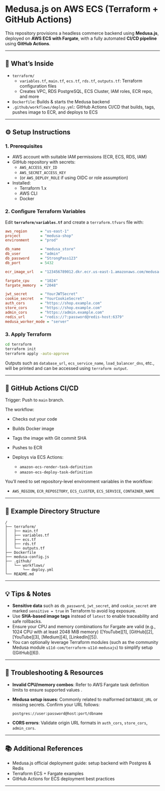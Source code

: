 # Medusa.js on AWS ECS (Terraform + GitHub Actions)

This repository provisions a headless commerce backend using **Medusa.js**, deployed on **AWS ECS with Fargate**, with a fully automated **CI/CD pipeline** using **GitHub Actions**.

---

## 🧾 What’s Inside

- `terraform/`
  - `variables.tf`, `main.tf`, `ecs.tf`, `rds.tf`, `outputs.tf`: Terraform configuration files
  - Creates VPC, RDS PostgreSQL, ECS Cluster, IAM roles, ECR repo, and more
- `Dockerfile`: Builds & starts the Medusa backend
- `.github/workflows/deploy.yml`: GitHub Actions CI/CD that builds, tags, pushes image to ECR, and deploys to ECS

---

## ⚙️ Setup Instructions

### 1. Prerequisites
- AWS account with suitable IAM permissions (ECR, ECS, RDS, IAM)
- GitHub repository with secrets:
  - `AWS_ACCESS_KEY_ID`
  - `AWS_SECRET_ACCESS_KEY`
  - (or `AWS_DEPLOY_ROLE` if using OIDC or role assumption)
- Installed:
  - Terraform 1.x
  - AWS CLI
  - Docker

### 2. Configure Terraform Variables
Edit **`terraform/variables.tf`** and create a `terraform.tfvars` file with:

```ini
aws_region      = "us-east-1"
project         = "medusa-shop"
environment     = "prod"

db_name         = "medusa_store"
db_user         = "admin"
db_password     = "StrongPass123"
db_port         = 5432

ecr_image_url   = "123456789012.dkr.ecr.us-east-1.amazonaws.com/medusa-backend:latest"

fargate_cpu     = "1024"
fargate_memory  = "2048"

jwt_secret      = "YourJWTSecret"
cookie_secret   = "YourCookieSecret"
auth_cors       = "https://shop.example.com"
store_cors      = "https://shop.example.com"
admin_cors      = "https://admin.example.com"
redis_url       = "redis://?:password@redis-host:6379"
medusa_worker_mode = "server"
````

### 3. Apply Terraform

```bash
cd terraform
terraform init
terraform apply -auto-approve
```

Outputs such as `database_url`, `ecs_service_name`, `load_balancer_dns`, etc., will be printed and can be accessed using `terraform output`.

---

## 🚀 GitHub Actions CI/CD

Trigger: Push to `main` branch.

The workflow:

* Checks out your code
* Builds Docker image
* Tags the image with Git commit SHA
* Pushes to ECR
* Deploys via ECS Actions:

  * `amazon-ecs-render-task-definition`
  * `amazon-ecs-deploy-task-definition`

You’ll need to set repository-level environment variables in the workflow:

* `AWS_REGION`, `ECR_REPOSITORY`, `ECS_CLUSTER`, `ECS_SERVICE`, `CONTAINER_NAME`

---

## 📄 Example Directory Structure

```
/
├── terraform/
│   ├── main.tf
│   ├── variables.tf
│   ├── ecs.tf
│   ├── rds.tf
│   └── outputs.tf
├── Dockerfile
├── medusa-config.js
├── .github/
│   └── workflows/
│       └── deploy.yml
└── README.md
```

---

## 💡 Tips & Notes

* **Sensitive data** such as `db_password`, `jwt_secret`, and `cookie_secret` are marked `sensitive = true` in Terraform to avoid log exposure.
* Use **SHA-based image tags** instead of `latest` to enable traceability and safe rollbacks.
* Ensure your CPU and memory combinations for Fargate are valid (e.g., 1024 CPU with at least 2048 MiB memory) ([YouTube][1], [GitHub][2], [YouTube][3], [Medium][4], [LinkedIn][5]).
* You can optionally leverage Terraform modules (such as the community Medusa module `u11d-com/terraform-u11d-medusajs`) to simplify setup ([GitHub][6]).

---

## 🚧 Troubleshooting & Resources

* **Invalid CPU/memory combos**: Refer to AWS Fargate task definition limits to ensure supported values .
* **Medusa setup issues**: Commonly related to malformed `DATABASE_URL` or missing secrets. Confirm your URL follows:

  ```
  postgres://user:password@host:port/dbname
  ```
* **CORS errors**: Validate origin URL formats in `auth_cors`, `store_cors`, `admin_cors`.

---

## 📚 Additional References

* Medusa.js official deployment guide: setup backend with Postgres & Redis
* Terraform ECS + Fargate examples
* GitHub Actions for ECS deployment best practices

---